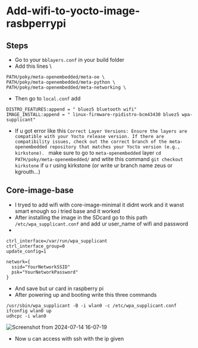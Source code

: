 # Add-wifi-to-yocto-image-rasbperrypi

## Steps 
  - Go to your ```bblayers.conf``` in your build folder
  - Add this lines \
```
PATH/poky/meta-openembedded/meta-oe \
PATH/poky/meta-openembedded/meta-python \
PATH/poky/meta-openembedded/meta-networking \
``` 
  - Then go to ```local.conf```  add
```
DISTRO_FEATURES:append = " bluez5 bluetooth wifi"
IMAGE_INSTALL:append = " linux-firmware-rpidistro-bcm43430 bluez5 wpa-supplicant"
```
  - If u got error like this ```Correct Layer Versions: Ensure the layers are compatible with your Yocto release version. If there are compatibility issues, check out the correct branch of the meta-openembedded repository that matches your Yocto version (e.g., kirkstone). ``` make sure to go to ```meta-openembedded``` layer ```cd PATH/poky/meta-openembedded/``` and wtite this command ```git checkout kirkstone``` if u r using  kirkstone (or write ur branch name zeus or kgrouth...)

## Core-image-base
 - I tryed to add wifi with core-image-minimal it didnt work and it wanst smart enough so i tried base and it worked
 - After installing the image in the SDcard go to this path ```/etc/wpa_supplicant.conf``` and add ur user_name of wifi and password
 -
  ```
ctrl_interface=/var/run/wpa_supplicant
ctrl_interface_group=0
update_config=1

network={
    ssid="YourNetworkSSID"
    psk="YourNetworkPassword"
}
   ```
- And save but ur card in raspberry pi
- After powering up and booting write this three commands
```
/usr/sbin/wpa_supplicant -B -i wlan0 -c /etc/wpa_supplicant.conf
ifconfig wlan0 up
udhcpc -i wlan0
```

  ![Screenshot from 2024-07-14 16-07-19](https://github.com/user-attachments/assets/cc4fd21a-b546-4a3b-ba65-46927306fe8b)
- Now u can access with ssh with the ip given 

